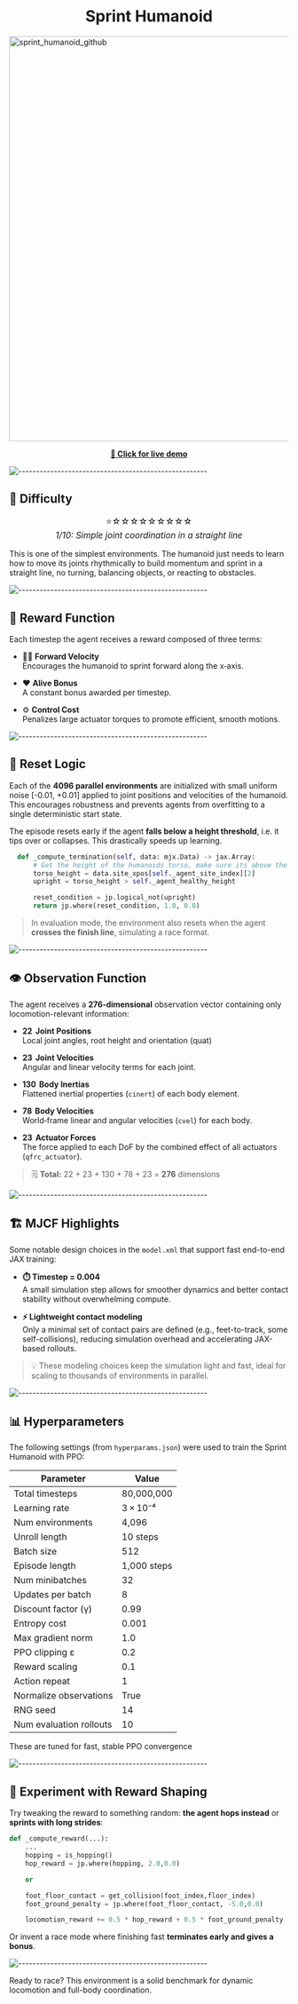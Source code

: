 <div align="center">
  <h1>Sprint Humanoid</h1>
</div>

<a href="https://demo.sports-hub.tech">
  <img width="1818" height="730" alt="sprint_humanoid_github" src="https://github.com/user-attachments/assets/cb8530f9-dc8f-48cf-9e0a-15eda320a5b9" />
</a>

<br/>

<p align="center">
  <a href="https://demo.sports-hub.tech"><strong>🔗 Click for live demo </strong></a>
</p>

![-----------------------------------------------------](https://raw.githubusercontent.com/andreasbm/readme/master/assets/lines/aqua.png)

## 🧩 Difficulty

<p align="center" style="font-size:1.1em">
⭐☆☆☆☆☆☆☆☆☆<br/>
<em>1/10: Simple joint coordination in a straight line</em>
</p>

This is one of the simplest environments. The humanoid just needs to learn how to move its joints rhythmically to build momentum and sprint in a straight line, no turning, balancing objects, or reacting to obstacles.

![-----------------------------------------------------](https://raw.githubusercontent.com/andreasbm/readme/master/assets/lines/aqua.png)


## 🧮 Reward Function

Each timestep the agent receives a reward composed of three terms:

- 🏃‍♂️ **Forward Velocity**  
  Encourages the humanoid to sprint forward along the x‑axis.

- ❤️ **Alive Bonus**  
  A constant bonus awarded per timestep.
  
- ⚙️ **Control Cost**  
  Penalizes large actuator torques to promote efficient, smooth motions.

![-----------------------------------------------------](https://raw.githubusercontent.com/andreasbm/readme/master/assets/lines/aqua.png)

## 🔁 Reset Logic

Each of the **4096 parallel environments** are initialized with small uniform noise [-0.01, +0.01] applied to joint positions and velocities of the humanoid. This encourages robustness and prevents agents from overfitting to a single deterministic start state.

The episode resets early if the agent **falls below a height threshold**, i.e. it tips over or collapses. This drastically speeds up learning.

```python
  def _compute_termination(self, data: mjx.Data) -> jax.Array:
      # Get the height of the humanoids torso, make sure its above the height limit
      torso_height = data.site_xpos[self._agent_site_index][2]
      upright = torso_height > self._agent_healthy_height

      reset_condition = jp.logical_not(upright)
      return jp.where(reset_condition, 1.0, 0.0)
```

> In evaluation mode, the environment also resets when the agent **crosses the finish line**, simulating a race format.

![-----------------------------------------------------](https://raw.githubusercontent.com/andreasbm/readme/master/assets/lines/aqua.png)

## 👁 Observation Function

The agent receives a **276‑dimensional** observation vector containing only locomotion-relevant information:

- **22  Joint Positions**   
  Local joint angles, root height and orientation (quat)

- **23  Joint Velocities**  
  Angular and linear velocity terms for each joint.

- **130  Body Inertias**  
  Flattened inertial properties (`cinert`) of each body element.

- **78  Body Velocities**  
  World‑frame linear and angular velocities (`cvel`) for each body.

- **23  Actuator Forces**  
  The force applied to each DoF by the combined effect of all actuators (`qfrc_actuator`).

> 🗒️ **Total:** 22 + 23 + 130 + 78 + 23 = **276** dimensions  

![-----------------------------------------------------](https://raw.githubusercontent.com/andreasbm/readme/master/assets/lines/aqua.png)

## 🏗️ MJCF Highlights

Some notable design choices in the `model.xml` that support fast end-to-end JAX training:
- **⏱️ Timestep = 0.004**  
  A small simulation step allows for smoother dynamics and better contact stability without overwhelming compute.

- **⚡ Lightweight contact modeling**  
  Only a minimal set of contact pairs are defined (e.g., feet-to-track, some self-collisions), reducing simulation overhead and accelerating JAX-based rollouts.

> 💡 These modeling choices keep the simulation light and fast, ideal for scaling to thousands of environments in parallel.


![-----------------------------------------------------](https://raw.githubusercontent.com/andreasbm/readme/master/assets/lines/aqua.png)

## 📊 Hyperparameters

The following settings (from `hyperparams.json`) were used to train the Sprint Humanoid with PPO:

| Parameter                 | Value        |
|---------------------------|--------------|
| Total timesteps           | 80,000,000   |
| Learning rate             | 3 × 10⁻⁴     |
| Num environments          | 4,096        |
| Unroll length             | 10 steps     |
| Batch size                | 512          |
| Episode length            | 1,000 steps  |
| Num minibatches           | 32           |
| Updates per batch         | 8            |
| Discount factor (γ)       | 0.99         |
| Entropy cost              | 0.001        |
| Max gradient norm         | 1.0          |
| PPO clipping ε            | 0.2          |
| Reward scaling            | 0.1          |
| Action repeat             | 1            |
| Normalize observations    | True         |
| RNG seed                  | 14           |
| Num evaluation rollouts   | 10           |

These are tuned for fast, stable PPO convergence

![-----------------------------------------------------](https://raw.githubusercontent.com/andreasbm/readme/master/assets/lines/aqua.png)

## 🧪 Experiment with Reward Shaping

Try tweaking the reward to something random: **the agent hops instead** or **sprints with long strides**:

```python
def _compute_reward(...):
    ...
    hopping = is_hopping()
    hop_reward = jp.where(hopping, 2.0,0.0)

    or

    foot_floor_contact = get_collision(foot_index,floor_index)
    foot_ground_penalty = jp.where(foot_floor_contact, -5.0,0.0)

    locomotion_reward += 0.5 * hop_reward + 0.5 * foot_ground_penalty
```

Or invent a race mode where finishing fast **terminates early and gives a bonus**.



![-----------------------------------------------------](https://raw.githubusercontent.com/andreasbm/readme/master/assets/lines/aqua.png)

Ready to race? This environment is a solid benchmark for dynamic locomotion and full-body coordination.


